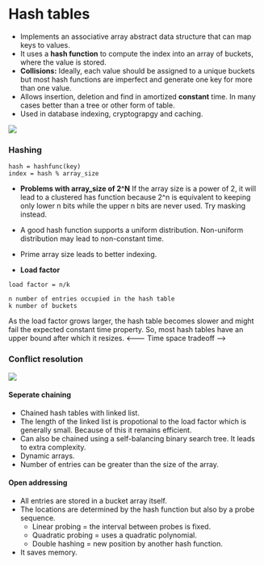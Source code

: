 # Hash tables

* Implements an associative array abstract data structure that can map keys to values.
* It uses a **hash function** to compute the index into an array of buckets, where the value is stored.
* **Collisions:** Ideally, each value should be assigned to a unique buckets but most hash functions are imperfect and generate one key for more than one value.
* Allows insertion, deletion and find in amortized **constant** time. In many cases better than a tree or other form of table.
* Used in database indexing, cryptograpgy and caching.

![](https://alpingi.com/wp-content/uploads/2018/02/AMCAT-Hash-Tables-Questions.jpg)

### Hashing
```
hash = hashfunc(key)
index = hash % array_size
```
* **Problems with array_size of 2^N** If the array size is a power of 2, it will lead to a clustered has function because 2^n is equivalent to keeping only lower n bits while the upper n bits are never used. Try masking instead.

* A good hash function supports a uniform distribution. Non-uniform distribution may lead to non-constant time.

* Prime array size leads to better indexing.

* **Load factor**
```
load factor = n/k

n number of entries occupied in the hash table
k number of buckets
```
As the load factor grows larger, the hash table becomes slower and might fail the expected constant time property. So, most hash tables have an upper bound after which it resizes. <--- Time space tradeoff -->

### Conflict resolution
![](https://www.researchgate.net/profile/Suzanne_Matthews/publication/221718847/figure/fig1/AS:340564944932864@1458208418309/nternal-hash-table-Our-hash-table-data-structure-for-the-phylogenetic-trees-shown-in.png)
#### Seperate chaining
* Chained hash tables with linked list.
* The length of the linked list is propotional to the load factor which
is generally small. Because of this it remains efficient.
* Can also be chained using a self-balancing binary search tree. It leads to extra complexity.
* Dynamic arrays.
* Number of entries can be greater than the size of the array.

#### Open addressing
* All entries are stored in a bucket array itself.
* The locations are determined by the hash function but also by a probe sequence.
	* Linear probing = the interval between probes is fixed.
	* Quadratic probing = uses a quadratic polynomial.
	* Double hashing = new position by another hash function.
* It saves memory.


